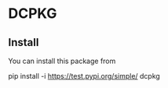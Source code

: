 # DCPKG

## Install

You can install this package from 

pip install -i https://test.pypi.org/simple/ dcpkg

